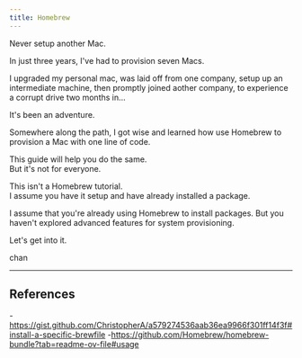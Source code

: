 ```yaml
---
title: Homebrew
---
```


Never setup another Mac.

In just three years, I've had to provision seven Macs.

I upgraded my personal mac, was laid off from one company, setup up an intermediate machine, then promptly joined aother company, to experience a corrupt drive two months in…

It's been an adventure.

Somewhere along the path, I got wise and learned how use Homebrew to provision a Mac with one line of code.

This guide will help you do the same.  
But it's not for everyone.

This isn't a Homebrew tutorial.  
I assume you have it setup and have already installed a package.

I assume that you're already using Homebrew to install packages. But you haven't explored advanced features for system provisioning.

Let's get into it.

chan

---

## References

-https://gist.github.com/ChristopherA/a579274536aab36ea9966f301ff14f3f#install-a-specific-brewfile -https://github.com/Homebrew/homebrew-bundle?tab=readme-ov-file#usage
